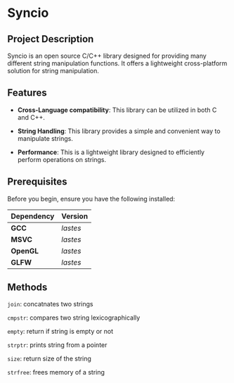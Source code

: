 # Syncio

<!--<div align="center">
    <img src="https://img.shields.io/github/license/DevByEagle/Syncio?logo=apache&color=%230095ff"/>
</div> -->

<!--## Features
- -->

## Project Description

Syncio is an open source C/C++ library designed for providing many different string manipulation functions.
It offers a lightweight cross-platform solution for string manipulation.

## Features

- **Cross-Language compatibility**: This library can be utilized in both C and C++.

- **String Handling**: This library provides a simple and convenient way to manipulate strings.

- **Performance**: This is a lightweight library designed to efficiently perform operations on strings.

## Prerequisites

Before you begin, ensure you have the following installed:

| Dependency | Version |
| :--- | :--- |
| **GCC** | *lastes* |
| **MSVC** | *lastes* |
| **OpenGL** | *lastes* |
| **GLFW** | *lastes* |

## Methods

`join`: concatnates two strings

`cmpstr`: compares two string lexicographically

`empty`: return if string is empty or not

`strptr`: prints string from a pointer

`size`: return size of the string

`strfree`: frees memory of a string
